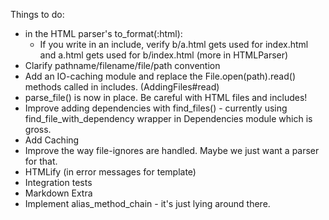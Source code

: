 Things to do:

- in the HTML parser's to_format(:html): 
  - If you write <!-- @include a --> in an include, verify b/a.html gets used for index.html and a.html gets used for b/index.html (more in HTMLParser)
- Clarify pathname/filename/file/path convention
- Add an IO-caching module and replace the File.open(path).read() methods called in includes. (AddingFiles#read)
- parse_file() is now in place. Be careful with HTML files and includes!
- Improve adding dependencies with find_files() - currently using find_file_with_dependency wrapper in Dependencies module which is gross.
- Add Caching
- Improve the way file-ignores are handled. Maybe we just want a parser for that.
- HTMLify (in error messages for template)
- Integration tests
- Markdown Extra
- Implement alias_method_chain - it's just lying around there.